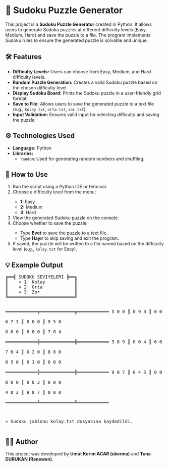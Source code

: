 <h1>🧩 Sudoku Puzzle Generator</h1>
<p>
   This project is a <strong>Sudoku Puzzle Generator</strong> created in Python. It allows users to generate Sudoku puzzles at different difficulty levels (Easy, Medium, Hard) and save the puzzle to a file. The program implements Sudoku rules to ensure the generated puzzle is solvable and unique.
</p>

<h2>🛠️ Features</h2>
<ul>
   <li> <strong>Difficulty Levels:</strong> Users can choose from Easy, Medium, and Hard difficulty levels.</li>
   <li> <strong>Random Puzzle Generation:</strong> Creates a valid Sudoku puzzle based on the chosen difficulty level.</li>
   <li> <strong>Display Sudoku Board:</strong> Prints the Sudoku puzzle in a user-friendly grid format.</li>
   <li> <strong>Save to File:</strong> Allows users to save the generated puzzle to a text file (e.g., <code>kolay.txt</code>, <code>orta.txt</code>, <code>zor.txt</code>).</li>
   <li> <strong>Input Validation:</strong> Ensures valid input for selecting difficulty and saving the puzzle.</li>
</ul>

<h2>⚙️ Technologies Used</h2>
<ul>
   <li> <strong>Language:</strong> Python</li>
   <li> <strong>Libraries:</strong> 
      <ul>
         <li><code>random</code>: Used for generating random numbers and shuffling.</li>
      </ul>
   </li>
</ul>

<h2>🚀 How to Use</h2>
<ol>
   <li> Run the script using a Python IDE or terminal.</li>
   <li> Choose a difficulty level from the menu:</li>
   <ul>
      <li><strong>1:</strong> Easy</li>
      <li><strong>2:</strong> Medium</li>
      <li><strong>3:</strong> Hard</li>
   </ul>
   <li> View the generated Sudoku puzzle on the console.</li>
   <li> Choose whether to save the puzzle:</li>
   <ul>
      <li>Type <strong>Evet</strong> to save the puzzle to a text file.</li>
      <li>Type <strong>Hayır</strong> to skip saving and exit the program.</li>
   </ul>
   <li> If saved, the puzzle will be written to a file named based on the difficulty level (e.g., <code>kolay.txt</code> for Easy).</li>
</ol>

<h2>💡 Example Output</h2>
<pre>
╔══╣ SUDOKU SEVIYELERI ╠══╗
║    » 1· Kolay           ║
║    » 2· Orta            ║
║    » 3· Zor             ║
╚═════════════════════════╝

════════════╦═════════════╦════════════
  5  0  0   ║   0  9  3   ║  0  0  8  
  6  7  3   ║   0  0  0   ║  9  5  0  
  0  0  0   ║   6  8  0   ║  7  0  4  
════════════╬═════════════╬════════════
  3  8  9   ║   0  0  4   ║  6  0  7  
  7  6  4   ║   0  2  0   ║  0  8  0  
  0  5  0   ║   0  3  0   ║  0  0  0  
════════════╬═════════════╬════════════
  9  0  7   ║   0  4  5   ║  0  0  2  
  0  0  0   ║   0  0  2   ║  0  0  0  
  4  0  2   ║   9  0  7   ║  0  0  0  
════════════╩═════════════╩════════════

» Sudoku şablonu kolay.txt dosyasına kaydedildi.
</pre>

<h2>👨‍💻 Author</h2>
<p>
   This project was developed by <strong>Umut Kerim ACAR (ukerma)</strong> and <strong>Tuna DURUKAN (Ranewen)</strong>.
</p>
